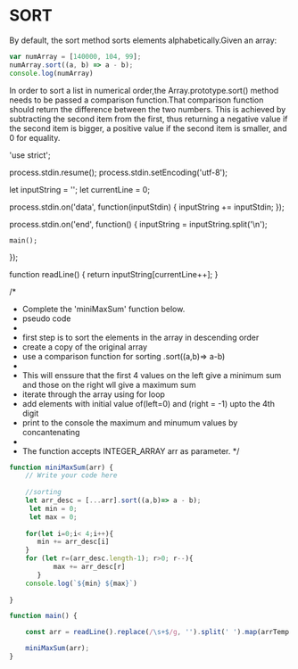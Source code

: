 # SORT
By default, the sort method sorts elements alphabetically.Given an array:

```js
var numArray = [140000, 104, 99];
numArray.sort((a, b) => a - b);
console.log(numArray)
```

In order to sort a list in numerical order,the Array.prototype.sort() method needs to be passed a comparison function.That comparison function should return the difference between the two numbers. This is achieved by subtracting the second item from the first, thus returning a negative value if the second item is bigger, a positive value if the second item is smaller, and 0 for equality.

'use strict';

process.stdin.resume();
process.stdin.setEncoding('utf-8');

let inputString = '';
let currentLine = 0;

process.stdin.on('data', function(inputStdin) {
    inputString += inputStdin;
});

process.stdin.on('end', function() {
    inputString = inputString.split('\n');

    main();
});

function readLine() {
    return inputString[currentLine++];
}

/*
 * Complete the 'miniMaxSum' function below.
 * pseudo code
 * 
 * first step is to sort the elements in the array in descending order
 *  create a copy of the original array
 *  use a comparison function for sorting .sort((a,b)=> a-b)
 * 
 * This will enssure that the first 4 values on the left give a minimum sum and those on the right wll give a maximum sum
 * iterate through the array using for loop
 * add elements with initial value of(left=0) and (right = -1) upto the 4th digit
 * print to the console the maximum and minumum values by concantenating
 * 
 * The function accepts INTEGER_ARRAY arr as parameter.
 */

```js
function miniMaxSum(arr) {
    // Write your code here
    
    //sorting
    let arr_desc = [...arr].sort((a,b)=> a - b);
     let min = 0;
     let max = 0;     
         
    for(let i=0;i< 4;i++){
       min += arr_desc[i]
    }    
    for (let r=(arr_desc.length-1); r>0; r--){
           max += arr_desc[r]
       }
    console.log(`${min} ${max}`)
    
}

function main() {

    const arr = readLine().replace(/\s+$/g, '').split(' ').map(arrTemp => parseInt(arrTemp, 10));

    miniMaxSum(arr);
}
```